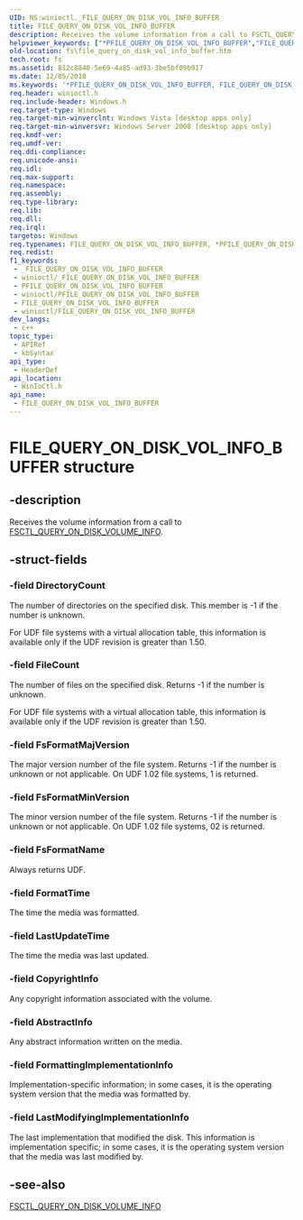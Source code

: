 ```yaml
---
UID: NS:winioctl._FILE_QUERY_ON_DISK_VOL_INFO_BUFFER
title: FILE_QUERY_ON_DISK_VOL_INFO_BUFFER
description: Receives the volume information from a call to FSCTL_QUERY_ON_DISK_VOLUME_INFO.
helpviewer_keywords: ["*PFILE_QUERY_ON_DISK_VOL_INFO_BUFFER","FILE_QUERY_ON_DISK_VOL_INFO_BUFFER","FILE_QUERY_ON_DISK_VOL_INFO_BUFFER structure [Files]","PFILE_QUERY_ON_DISK_VOL_INFO_BUFFER","PFILE_QUERY_ON_DISK_VOL_INFO_BUFFER structure pointer [Files]","fs.file_query_on_disk_vol_info_buffer","winioctl/FILE_QUERY_ON_DISK_VOL_INFO_BUFFER","winioctl/PFILE_QUERY_ON_DISK_VOL_INFO_BUFFER"]
old-location: fs\file_query_on_disk_vol_info_buffer.htm
tech.root: fs
ms.assetid: 812c8840-5e69-4a85-ad93-3be5bf09b917
ms.date: 12/05/2018
ms.keywords: '*PFILE_QUERY_ON_DISK_VOL_INFO_BUFFER, FILE_QUERY_ON_DISK_VOL_INFO_BUFFER, FILE_QUERY_ON_DISK_VOL_INFO_BUFFER structure [Files], PFILE_QUERY_ON_DISK_VOL_INFO_BUFFER, PFILE_QUERY_ON_DISK_VOL_INFO_BUFFER structure pointer [Files], fs.file_query_on_disk_vol_info_buffer, winioctl/FILE_QUERY_ON_DISK_VOL_INFO_BUFFER, winioctl/PFILE_QUERY_ON_DISK_VOL_INFO_BUFFER'
req.header: winioctl.h
req.include-header: Windows.h
req.target-type: Windows
req.target-min-winverclnt: Windows Vista [desktop apps only]
req.target-min-winversvr: Windows Server 2008 [desktop apps only]
req.kmdf-ver: 
req.umdf-ver: 
req.ddi-compliance: 
req.unicode-ansi: 
req.idl: 
req.max-support: 
req.namespace: 
req.assembly: 
req.type-library: 
req.lib: 
req.dll: 
req.irql: 
targetos: Windows
req.typenames: FILE_QUERY_ON_DISK_VOL_INFO_BUFFER, *PFILE_QUERY_ON_DISK_VOL_INFO_BUFFER
req.redist: 
f1_keywords:
 - _FILE_QUERY_ON_DISK_VOL_INFO_BUFFER
 - winioctl/_FILE_QUERY_ON_DISK_VOL_INFO_BUFFER
 - PFILE_QUERY_ON_DISK_VOL_INFO_BUFFER
 - winioctl/PFILE_QUERY_ON_DISK_VOL_INFO_BUFFER
 - FILE_QUERY_ON_DISK_VOL_INFO_BUFFER
 - winioctl/FILE_QUERY_ON_DISK_VOL_INFO_BUFFER
dev_langs:
 - c++
topic_type:
 - APIRef
 - kbSyntax
api_type:
 - HeaderDef
api_location:
 - WinIoCtl.h
api_name:
 - FILE_QUERY_ON_DISK_VOL_INFO_BUFFER
---
```


# FILE_QUERY_ON_DISK_VOL_INFO_BUFFER structure


## -description

Receives the volume information from a call to  <a href="https://docs.microsoft.com/windows/desktop/api/winioctl/ni-winioctl-fsctl_query_on_disk_volume_info">FSCTL_QUERY_ON_DISK_VOLUME_INFO</a>.

## -struct-fields

### -field DirectoryCount

The number of directories on the specified disk. This member is -1 if the number is unknown. 

For UDF file systems with a virtual allocation table, this information is available only if the UDF revision is greater than 1.50.

### -field FileCount

The number of files on the specified disk. Returns -1 if the number is unknown.

For UDF file systems with a virtual allocation table, this information is available only if the UDF revision is greater than 1.50.

### -field FsFormatMajVersion

The major version number of the file system. Returns -1 if the number is unknown or not applicable. On UDF 1.02 file systems, 1 is returned.

### -field FsFormatMinVersion

The minor version number of the file system. Returns -1 if the number is unknown or not applicable.  On UDF 1.02 file systems, 02 is returned.

### -field FsFormatName

Always returns UDF.

### -field FormatTime

The time the media was formatted.

### -field LastUpdateTime

The time the media was last updated.

### -field CopyrightInfo

Any copyright information associated with the volume.

### -field AbstractInfo

Any abstract  information written on the media.

### -field FormattingImplementationInfo

Implementation-specific information; in some cases, it is the operating system version that  the media was formatted by.

### -field LastModifyingImplementationInfo

The last implementation that modified the disk. This information is implementation specific; in some cases, it is the operating system version that  the media was last modified by.

## -see-also

<a href="https://docs.microsoft.com/windows/desktop/api/winioctl/ni-winioctl-fsctl_query_on_disk_volume_info">FSCTL_QUERY_ON_DISK_VOLUME_INFO</a>

